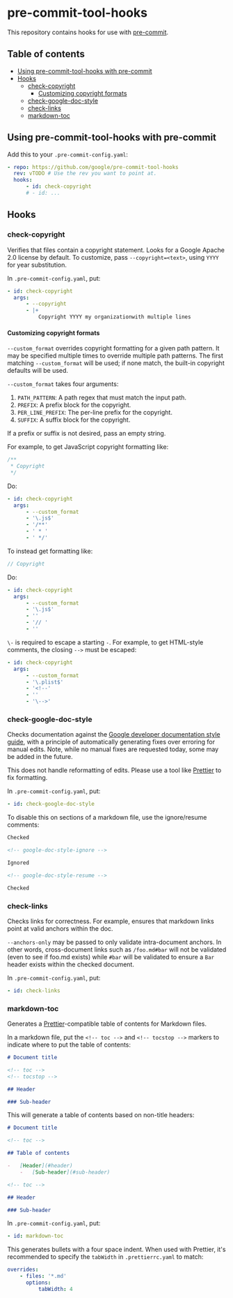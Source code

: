 # pre-commit-tool-hooks

<!--
Copyright 2020 Google LLC

Licensed under the Apache License, Version 2.0 (the "License");
you may not use this file except in compliance with the License.
You may obtain a copy of the License at

    https://www.apache.org/licenses/LICENSE-2.0

Unless required by applicable law or agreed to in writing, software
distributed under the License is distributed on an "AS IS" BASIS,
WITHOUT WARRANTIES OR CONDITIONS OF ANY KIND, either express or implied.
See the License for the specific language governing permissions and
limitations under the License.
-->

This repository contains hooks for use with [pre-commit](http://pre-commit.com).

<!-- toc -->

## Table of contents

-   [Using pre-commit-tool-hooks with pre-commit](#using-pre-commit-tool-hooks-with-pre-commit)
-   [Hooks](#hooks)
    -   [check-copyright](#check-copyright)
        -   [Customizing copyright formats](#customizing-copyright-formats)
    -   [check-google-doc-style](#check-google-doc-style)
    -   [check-links](#check-links)
    -   [markdown-toc](#markdown-toc)

<!-- tocstop -->

## Using pre-commit-tool-hooks with pre-commit

Add this to your `.pre-commit-config.yaml`:

<!-- google-doc-style-ignore -->
<!-- Ignoring due to 'repo' in yaml -->

```yaml
- repo: https://github.com/google/pre-commit-tool-hooks
  rev: vTODO # Use the rev you want to point at.
  hooks:
      - id: check-copyright
      # - id: ...
```

<!-- google-doc-style-resume -->

## Hooks

### check-copyright

Verifies that files contain a copyright statement. Looks for a Google Apache 2.0
license by default. To customize, pass `--copyright=<text>`, using `YYYY` for
year substitution.

In `.pre-commit-config.yaml`, put:

```yaml
- id: check-copyright
  args:
      - --copyright
      - |+
          Copyright YYYY my organizationwith multiple lines

```

#### Customizing copyright formats

`--custom_format` overrides copyright formatting for a given path pattern. It
may be specified multiple times to override multiple path patterns. The first
matching `--custom_format` will be used; if none match, the built-in copyright
defaults will be used.

`--custom_format` takes four arguments:

1.  `PATH_PATTERN`: A path regex that must match the input path.
2.  `PREFIX`: A prefix block for the copyright.
3.  `PER_LINE_PREFIX`: The per-line prefix for the copyright.
4.  `SUFFIX`: A suffix block for the copyright.

If a prefix or suffix is not desired, pass an empty string.

For example, to get JavaScript copyright formatting like:

```js
/**
 * Copyright
 */
```

Do:

```yaml
- id: check-copyright
  args:
      - --custom_format
      - '\.js$'
      - '/**'
      - ' * '
      - ' */'
```

To instead get formatting like:

```js
// Copyright
```

Do:

```yaml
- id: check-copyright
  args:
      - --custom_format
      - '\.js$'
      - ''
      - '// '
      - ''
```

`\-` is required to escape a starting `-`. For example, to get HTML-style
comments, the closing `-->` must be escaped:

```yaml
- id: check-copyright
  args:
      - --custom_format
      - '\.plist$'
      - '<!--'
      - ''
      - '\-->'
```

### check-google-doc-style

Checks documentation against the
[Google developer documentation style guide](http://developers.google.com/style),
with a principle of automatically generating fixes over erroring for manual
edits. Note, while no manual fixes are requested today, some may be added in the
future.

This does not handle reformatting of edits. Please use a tool like
[Prettier](https://prettier.io) to fix formatting.

In `.pre-commit-config.yaml`, put:

```yaml
- id: check-google-doc-style
```

To disable this on sections of a markdown file, use the ignore/resume comments:

```md
Checked

<!-- google-doc-style-ignore -->

Ignored

<!-- google-doc-style-resume -->

Checked
```

### check-links

Checks links for correctness. For example, ensures that markdown links point at
valid anchors within the doc.

`--anchors-only` may be passed to only validate intra-document anchors. In other
words, cross-document links such as `/foo.md#bar` will not be validated (even to
see if foo.md exists) while `#bar` will be validated to ensure a `Bar` header
exists within the checked document.

In `.pre-commit-config.yaml`, put:

```yaml
- id: check-links
```

### markdown-toc

Generates a [Prettier](https://prettier.io)-compatible table of contents for
Markdown files.

In a markdown file, put the `<!-- toc -->` and `<!-- tocstop -->` markers to
indicate where to put the table of contents:

```md
# Document title

<!-- toc -->
<!-- tocstop -->

## Header

### Sub-header
```

This will generate a table of contents based on non-title headers:

```md
# Document title

<!-- toc -->

## Table of contents

-   [Header](#header)
    -   [Sub-header](#sub-header)

<!-- toc -->

## Header

### Sub-header
```

In `.pre-commit-config.yaml`, put:

```yaml
- id: markdown-toc
```

This generates bullets with a four space indent. When used with Prettier, it's
recommended to specify the `tabWidth` in `.prettierrc.yaml` to match:

```yaml
overrides:
    - files: '*.md'
      options:
          tabWidth: 4
```
